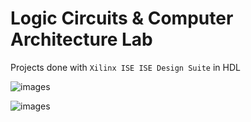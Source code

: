 # Logic Circuits & Computer Architecture Lab

Projects done with `Xilinx ISE ISE Design Suite` in HDL

![images](img/1.png)

![images](img/3.png)

